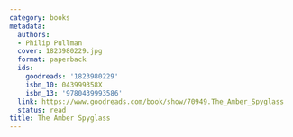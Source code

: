 ```yaml
---
category: books
metadata:
  authors:
  - Philip Pullman
  cover: 1823980229.jpg
  format: paperback
  ids:
    goodreads: '1823980229'
    isbn_10: 043999358X
    isbn_13: '9780439993586'
  link: https://www.goodreads.com/book/show/70949.The_Amber_Spyglass
  status: read
title: The Amber Spyglass
---
```


